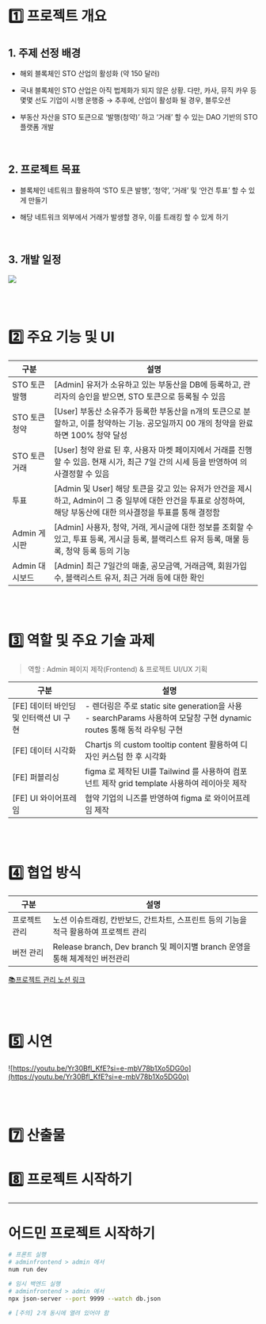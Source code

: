 

  

# 1️⃣ 프로젝트 개요

## 1. 주제 선정 배경
- 해외 블록체인 STO 산업의 활성화 (약 150 달러)

- 국내 블록체인 STO 산업은 아직 법제화가 되지 않은 상황. 다만, 카사, 뮤직 카우 등 몇몇 선도 기업이 시행 운행중 → 추후에, 산업이 활성화 될 경우, 블루오션

- 부동산 자산을 STO 토큰으로 ‘발행(청약)’ 하고 ‘거래’ 할 수 있는 DAO 기반의 STO 플랫폼 개발

<br>

## 2. 프로젝트 목표
- 블록체인 네트워크 활용하여 ‘STO 토큰 발행’, ‘청약’, ‘거래’ 및 ‘안건 투표’ 할 수 있게 만들기

- 해당 네트워크 외부에서 거래가 발생할 경우, 이를 트래킹 할 수 있게 하기

  
<br>

## 3. 개발 일정
![](https://i.imgur.com/JgW8Ar4.png)


<br>
<br>
  
# 2️⃣ 주요 기능 및 UI

| 구분         | 설명                                                                                                    |
| ---------- | ----------------------------------------------------------------------------------------------------- |
| STO 토큰 발행  | [Admin] 유저가 소유하고 있는 부동산을 DB에 등록하고, 관리자의 승인을 받으면, STO 토큰으로 등록될 수 있음                                    |
| STO 토큰 청약  | [User] 부동산 소유주가 등록한 부동산을 n개의 토큰으로 분할하고, 이를 청약하는 기능. 공모일까지 00 개의 청약을 완료하면 100% 청약 달성                   |
| STO 토큰 거래  | [User] 청약 완료 된 후, 사용자 마켓 페이지에서 거래를 진행할 수 있음. 현재 시가, 최근 7일 간의 시세 등을 반영하여 의사결정할 수 있음                    |
| 투표         | [Admin 및 User] 해당 토큰을 갖고 있는 유저가 안건을 제시하고, Admin이 그 중 일부에 대한 안건을 투표로 상정하여, 해당 부동산에 대한 의사결정을 투표를 통해 결정함 |
| Admin 게시판  | [Admin] 사용자, 청약, 거래, 게시글에 대한 정보를 조회할 수 있고, 투표 등록, 게시글 등록, 블랙리스트 유저 등록, 매물 등록, 청약 등록 등의 기능             |
| Admin 대시보드 | [Admin] 최근 7일간의 매출, 공모금액, 거래금액, 회원가입수, 블랙리스트 유저, 최근 거래 등에 대한 확인                                       |

 
<br>
<br>

# 3️⃣ 역할 및 주요 기술 과제 

> 역할 : Admin 페이지 제작(Frontend) & 프로젝트 UI/UX 기획

| 구분                                   | 설명                                                                                                                       |
| -------------------------------------- | -------------------------------------------------------------------------------------------------------------------------- |
| [FE] 데이터 바인딩 및 인터랙션 UI 구현 | - 렌더링은 주로 static site generation을 사용 <br>- searchParams 사용하여 모달창 구현 dynamic routes 통해 동적 라우팅 구현 |
| [FE] 데이터 시각화                     | Chartjs 의 custom tooltip content 활용하여 디자인 커스텀 한 후 시각화                                                      |
| [FE] 퍼블리싱                          | figma 로 제작된 UI를 Tailwind 를 사용하여 컴포넌트 제작 grid template 사용하여 레이아웃 제작                               |
| [FE] UI 와이어프레임                   | 협약 기업의 니즈를 반영하여 figma 로 와이어프레임 제작                                                                     |

  <br>
  <br>
  

# 4️⃣ 협업 방식

| 구분      | 설명                                                        |
| ------- | --------------------------------------------------------- |
| 프로젝트 관리 | 노션 이슈트래킹, 칸반보드, 간트차트, 스프린트 등의 기능을 적극 활용하여 프로젝트 관리         |
| 버전 관리   | Release branch, Dev branch 및 페이지별 branch 운영을 통해 체계적인 버전관리 |
[📚프로젝트 관리 노션 링크](https://www.notion.so/Gant-chart-8c549ada55a64699adf6486b26cddc8d?pvs=4)


<br>
<br>


# 5️⃣ 시연
![https://youtu.be/Yr30Bfl_KfE?si=e-mbV78b1Xo5DG0o](https://youtu.be/Yr30Bfl_KfE?si=e-mbV78b1Xo5DG0o)

  
<br>
<br>

# 7️⃣ 산출물






# 8️⃣ 프로젝트 시작하기 


---

# 어드민 프로젝트 시작하기

```BASH
# 프론트 실행
# adminfrontend > admin 에서
num run dev

# 임시 백엔드 실행
# adminfrontend > admin 에서
npx json-server --port 9999 --watch db.json

# [주의] 2개 동시에 열려 있어야 함

```
